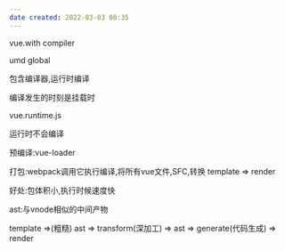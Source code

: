 ```yaml
---
date created: 2022-03-03 00:35
---
```


vue.with compiler

umd global

包含编译器,运行时编译

编译发生的时刻是挂载时

vue.runtime.js

运行时不会编译

预编译:vue-loader

打包:webpack调用它执行编译,将所有vue文件,SFC,转换 template => render

好处:包体积小,执行时候速度快

ast:与vnode相似的中间产物

template =>(粗糙) ast => transform(深加工) => ast => generate(代码生成) => render
